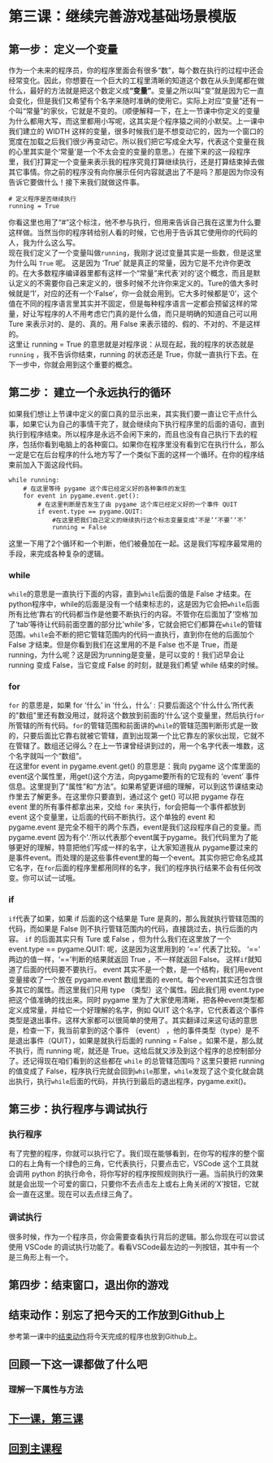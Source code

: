 # 第三课：继续完善游戏基础场景模版

## 第一步： 定义一个变量
作为一个未来的程序员，你的程序里面会有很多“数”，每个数在执行的过程中还会经常变化。因此，你想要在一个巨大的工程里清晰的知道这个数在从头到尾都在做什么，最好的方法就是把这个数定义成<b>“变量”</b>。变量之所以叫“变”就是因为它一直会变化，但是我们又希望有个名字来随时准确的使用它。实际上对应“变量”还有一个叫“常量”的家伙，它就是不变的。（顺便解释一下，在上一节课中你定义的变量为什么都用大写，而这里都用小写呢，这其实是个程序猿之间的小默契。上一课中我们建立的 WIDTH 这样的变量，很多时候我们是不想变动它的，因为一个窗口的宽度在加载之后我们很少再变动它。所以我们把它写成全大写，代表这个变量在我的心里其实是个‘常量’是一个不太会变的变量的意思。）在接下来的这一段程序里，我们打算定一个变量来表示我的程序究竟打算继续执行，还是打算结束掉去做其它事情。你之前的程序没有向你展示任何内容就退出了不是吗？那是因为你没有告诉它要做什么！接下来我们就做这件事。
```
# 定义程序是否继续执行
running = True
```
你看这里也用了“#”这个标注，他不参与执行，但用来告诉自己我在这里为什么要这样做。当然当你的程序转给别人看的时候，它也用于告诉其它使用你的代码的人，我为什么这么写。
<br>现在我们定义了一个变量叫做`running`，我刚才说过变量其实是一些数，但是这里为什么叫 `True` 呢。 这是因为 ‘True’ 就是真正的常量，因为它是不允许你更改的。在大多数程序编译器里都有这样一个“常量”来代表‘对的’这个概念，而且是默认定义的不需要你自己来定义的，很多时候不允许你来定义的。Ture的值大多时候就是‘1’，对应的还有一个‘False’，你一会就会用到。它大多时候都是‘0’，这个值在不同的程序语言里其实并不固定，但是每种程序语言一定都会预留这样的常量，好让写程序的人不用考虑它门真的是什么值，而只是明确的知道自己可以用 Ture 来表示对的、是的、真的。用 False 来表示错的、假的、不对的、不是这样的。
<br>这里让 running = True 的意思就是对程序说：从现在起，我的程序的状态就是 `running` ，我不告诉你结束，running 的状态还是 True，你就一直执行下去。在下一步中，你就会用到这个重要的概念。

## 第二步： 建立一个永远执行的循环
如果我们想让上节课中定义的窗口真的显示出来，其实我们要一直让它干点什么事，如果它认为自己的事情干完了，就会继续向下执行程序里的后面的语句，直到执行到程序结束。所以程序是永远不会闲下来的，而且也没有自己执行下去的程序，包括你看到电脑上的各种窗口。如果你在程序里没有看到它在执行什么，那么一定是它在后台程序的什么地方写了一个类似下面的这样一个循环。在你的程序结束前加入下面这段代码。
```
while running:
    # 在这里等待 pygame 这个库已经定义好的各种事件的发生
    for event in pygame.event.get():
        # 在这里判断是否发生了由 pygame 这个库已经定义好的一个事件 QUIT
        if event.type == pygame.QUIT:
            #在这里把我们自己定义的继续执行这个标志变量变成‘不是’‘不要’‘不’
            running = False
```
这里一下用了2个循环和一个判断，他们被叠加在一起。这是我们写程序最常用的手段，来完成各种复杂的逻辑。
### while
`while`的意思是一直执行下面的内容，直到`while`后面的值是 False 才结束。在python程序中，while的后面是没有一个结束标志的，这是因为它会把`while`后面所有比他‘靠右’的代码都当作是他要不断执行的内容。不管你在后面加了‘空格’加了‘tab’等待让代码前面空置的部分比'while'多，它就会把它们都算在`while`的管辖范围。`while`会不断的把它管辖范围内的代码一直执行，直到你在他的后面加个 False 才结束。但是你看到我们在这里用的不是 False 也不是 True，而是running，为什么呢？这是因为running是变量，是可以变的！我们迟早会让 running 变成 False，当它变成 False 的时刻，就是我们希望 while 结束的时候。

### for
`for` 的意思是，如果 for ‘什么’ in ‘什么，什么’ : 只要后面这个‘什么什么’所代表的"数组"里还有数没用过，就将这个数放到前面的‘什么’这个变量里，然后执行`for`所管辖的所有代码。`for`的管辖范围和前面讲的`while`的管辖范围判断形式是一致的，只要后面比它靠右就被它管辖，直到出现第一个比它靠左的家伙出现，它就不在管辖了。数组还记得么？在上一节课曾经讲到过的，用一个名字代表一堆数，这个名字就叫一个“数组”。
<br>在这里for event in pygame.event.get() 的意思是：我向 pygame 这个库里面的 event这个属性里，用get()这个方法，向pygame要所有的它现有的 ‘event’ 事件信息。这里提到了“属性”和“方法”。如果希望更详细的理解，可以到这节课结束动作里去了解更多。在这里你只要直到，通过这个 get() 可以把 pygame 存在 event 里的所有事件都拿出来，交给 `for` 来执行，for会把每一个事件都放到 event 这个变量里，让后面的代码不断执行。这个单独的 event 和 pygame.event 是完全不相干的两个东西，event是我们这段程序自己的变量。而pygame.event 因为有个'.'所以代表那个event属于pygame。我们代码里为了能够更好的理解，特意把他们写成一样的名字，让大家知道我从 pygame要过来的是事件event。而处理的是这些事件event里的每一个event。其实你把它命名成其它名字，在`for`后面的程序里都用同样的名字，我们的程序执行结果不会有任何改变。你可以试一试哦。

### if
`if`代表了如果，如果 if 后面的这个结果是 Ture 是真的，那么我就执行管辖范围的代码，而如果是 False 则不执行管辖范围内的代码，直接跳过去，执行后面的内容。 `if` 的后面其实只有 Ture 或 False ，但为什么我们在这里放了一个 event.type == pygame.QUIT: 呢，这是因为这里用到的 ‘==’ 代表了比较。 ‘==’ 两边的值一样，‘==’判断的结果就返回 True ，不一样就返回 False。 这样`if`就知道了后面的代码要不要执行。 event 其实不是一个数，是一个结构，我们用event变量接收了一个放在 pygame.event 数组里面的 event。每个event其实还包含很多其它的属性。而这里我们只用 type （类型）这个属性。因此我们用 event.type 把这个值准确的找出来。同时 pygame 里为了大家使用清晰，把各种event类型都定义成常量，并给它一个好理解的名字，例如 QUIT 这个名字，它代表着这个事件类型是退出事件。这样大家都可以很简单的使用了。其实翻译过来这句话的意思是，检查一下，我当前拿到的这个事件 （event） ，他的事件类型（type）是不是退出事件（QUIT），如果是就执行后面的 running = False 。如果不是，那么就不执行，而 running 呢，就还是 True。这给后就又涉及到这个程序的总控制部分了。还记得现在咱们看到的这些都在 `while` 的总管辖范围吗？这里只要把 running 的值变成了 False，程序执行完就会回到`while`那里，`while`发现了这个变化就会跳出执行，执行`while`后面的代码，并执行到最后的退出程序，pygame.exit()。

## 第三步：执行程序与调试执行
### 执行程序
有了完整的程序，你就可以执行它了。我们现在能够看到，在你写的程序的整个窗口的右上角有一个绿色的三角，它代表执行，只要点击它，VSCode 这个工具就会调用 python 的执行命令，将你写好的程序按照规则执行一遍。当前执行的效果就是会出现一个可爱的窗口，只要你不去点击左上或右上角关闭的‘X’按钮，它就会一直在这里。现在可以去点绿三角了。

### 调试执行
很多时候，作为一个程序员，你会需要查看执行背后的逻辑。那么你现在可以尝试使用 VSCode 的调试执行功能了。看看VSCode最左边的一列按钮，其中有一个是三角形上有一个。

## 第四步：结束窗口，退出你的游戏


## 结束动作：别忘了把今天的工作放到Github上
参考第一课中的[结束动作](./FirstClass.md)将今天完成的程序也放到Github上。

## 回顾一下这一课都做了什么吧
### 理解一下属性与方法

## [下一课，第三课](./class3.md)
## [回到主课程](./README.md)